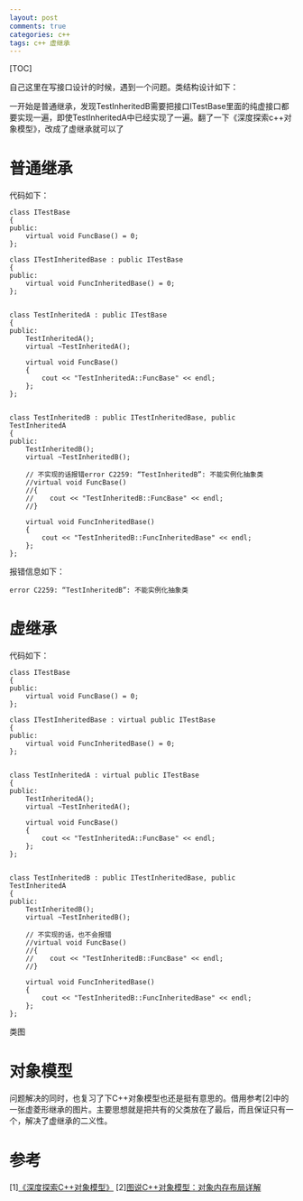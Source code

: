 ```yaml
---
layout: post
comments: true
categories: c++
tags: c++ 虚继承
---
```


[TOC]

自己这里在写接口设计的时候，遇到一个问题。类结构设计如下：






一开始是普通继承，发现TestInheritedB需要把接口ITestBase里面的纯虚接口都要实现一遍，即使TestInheritedA中已经实现了一遍。翻了一下《深度探索c++对象模型》，改成了虚继承就可以了

# 普通继承
代码如下：
```
class ITestBase
{
public:
    virtual void FuncBase() = 0;
};

class ITestInheritedBase : public ITestBase
{
public:
    virtual void FuncInheritedBase() = 0;
};


class TestInheritedA : public ITestBase
{
public:
    TestInheritedA();
    virtual ~TestInheritedA();

    virtual void FuncBase()
    {
        cout << "TestInheritedA::FuncBase" << endl;
    };
};


class TestInheritedB : public ITestInheritedBase, public TestInheritedA
{
public:
    TestInheritedB();
    virtual ~TestInheritedB();

    // 不实现的话报错error C2259: “TestInheritedB”: 不能实例化抽象类
    //virtual void FuncBase()
    //{
    //    cout << "TestInheritedB::FuncBase" << endl;
    //}

    virtual void FuncInheritedBase()
    {
        cout << "TestInheritedB::FuncInheritedBase" << endl;
    };
};
```
报错信息如下：
```
error C2259: “TestInheritedB”: 不能实例化抽象类
```

# 虚继承
代码如下：
```
class ITestBase
{
public:
    virtual void FuncBase() = 0;
};

class ITestInheritedBase : virtual public ITestBase
{
public:
    virtual void FuncInheritedBase() = 0;
};


class TestInheritedA : virtual public ITestBase
{
public:
    TestInheritedA();
    virtual ~TestInheritedA();

    virtual void FuncBase()
    {
        cout << "TestInheritedA::FuncBase" << endl;
    };
};


class TestInheritedB : public ITestInheritedBase, public TestInheritedA
{
public:
    TestInheritedB();
    virtual ~TestInheritedB();

    // 不实现的话，也不会报错
    //virtual void FuncBase()
    //{
    //    cout << "TestInheritedB::FuncBase" << endl;
    //}

    virtual void FuncInheritedBase()
    {
        cout << "TestInheritedB::FuncInheritedBase" << endl;
    };
};
```
类图



# 对象模型
问题解决的同时，也复习了下C++对象模型也还是挺有意思的。借用参考[2]中的一张虚菱形继承的图片。主要思想就是把共有的父类放在了最后，而且保证只有一个，解决了虚继承的二义性。

# 参考
[1][《深度探索C++对象模型》]()
[2][图说C++对象模型：对象内存布局详解](https://blog.csdn.net/HeXiQuan123/article/details/100534110)
